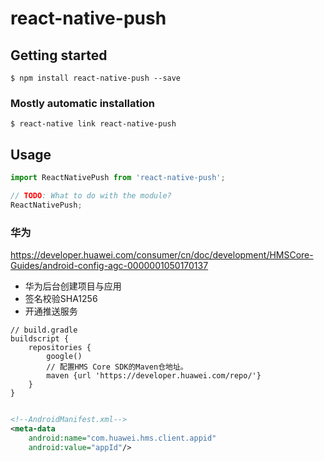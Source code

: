 # react-native-push

## Getting started

`$ npm install react-native-push --save`

### Mostly automatic installation

`$ react-native link react-native-push`

## Usage
```javascript
import ReactNativePush from 'react-native-push';

// TODO: What to do with the module?
ReactNativePush;
```


### 华为

https://developer.huawei.com/consumer/cn/doc/development/HMSCore-Guides/android-config-agc-0000001050170137
- 华为后台创建项目与应用
- 签名校验SHA1256
- 开通推送服务
```
// build.gradle
buildscript {
    repositories {
        google()
        // 配置HMS Core SDK的Maven仓地址。
        maven {url 'https://developer.huawei.com/repo/'}
    }
}
```
```xml

<!--AndroidManifest.xml-->
<meta-data
    android:name="com.huawei.hms.client.appid"
    android:value="appId"/>

```
